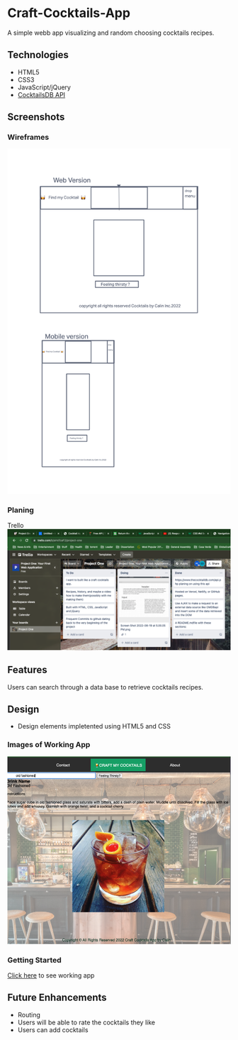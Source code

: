 # Craft-Cocktails-App

A simple webb app visualizing and random choosing cocktails recipes.

## Technologies
- HTML5
- CSS3
- JavaScript/jQuery
- [CocktailsDB API](https://www.thecocktaildb.com/api.php?ref=apilist.fun)

## Screenshots

### Wireframes
![screenshot](imgs/Wireframe.png)

### Planing
Trello
![screenshot](imgs/Trello_Planning.png)

## Features
Users can search through a data base to retrieve cocktails recipes.

## Design
- Design elements impletented using HTML5 and CSS

### Images of Working App
![screenshot](imgs/Screenshot_Working_app.png)


### Getting Started
[Click here](https://calinpet.github.io/Craft-Cocktails-App/) to see working app


## Future Enhancements
- Routing
- Users will be able to rate the cocktails they like
- Users can add cocktails